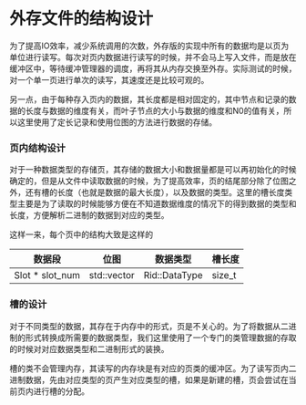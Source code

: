 # 外存文件的结构设计

为了提高IO效率，减少系统调用的次数，外存版的实现中所有的数据均是以页为单位进行读写。每次对页内数据进行读写的时候，并不会马上写入文件，而是放在缓冲区中，等待缓冲管理器的调度，再将其从内存交换至外存。实际测试的时候，对一个单一页进行单次的读写，其速度还是比较可观的。

另一点，由于每种存入页内的数据，其长度都是相对固定的，其中节点和记录的数据的长度与数据的维度有关，而叶子节点的大小与数据的维度和N0的值有关，所以这里使用了定长记录和使用位图的方法进行数据的存储。

### 页内结构设计

对于一种数据类型的存储页，其存储的数据大小和数据量都是可以再初始化的时候确定的，但是从文件中读取数据的时候，为了提高效率，页的结尾部分除了位图之外，还有槽的长度（也就是数据的最大长度），以及数据的类型。这里的槽长度类型主要是为了读取的时候能够方便在不知道数据维度的情况下的得到数据的类型和长度，方便解析二进制的数据到对应的类型。

这样一来，每个页中的结构大致是这样的

| 数据段             | 位图                | 数据类型          | 槽长度    |
| --------------- | ----------------- | ------------- | ------ |
| Slot * slot_num | std::vector<bool> | Rid::DataType | size_t |

###  槽的设计

对于不同类型的数据，其存在于内存中的形式，页是不关心的。为了将数据从二进制的形式转换成所需要的数据类型，我们这里使用了一个专门的类管理数据的存取的时候对对应数据类型和二进制形式的装换。

槽的类不会管理内存，其读写的内存块是有对应的页类的缓冲区。为了读写页内二进制数据，先由对应类型的页产生对应类型的槽，如果是新建的槽，页会尝试在当前页内进行槽的分配。